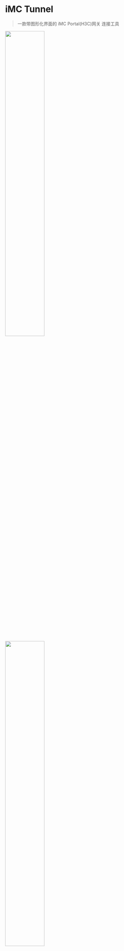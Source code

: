# iMC Tunnel

>一款带图形化界面的 iMC Portal(H3C)网关 连接工具

<img src="https://user-images.githubusercontent.com/19516208/138985264-1b64f35c-095c-4b61-a069-76c1cb9c45a3.png" width="50%">

<img src="https://user-images.githubusercontent.com/19516208/138985336-cd8d9811-2fc7-44bd-8893-4e4513d16d19.png" width="50%">

#### 安装流程

- 在页面右侧*Releases*中下载对应操作系统的最新版本安装程序
- 用户双击安装包进行安装(杀毒软件可能拦截)
- 
#### 支持功能
- [x] 开机自动连接
- [x] 断线重连
- [x] 自定义网关IP及端口
- [x] 多平台支持

#### 存在问题
- 长期显示主界面会导致内存占用率暴增
- 解决方案：工具切换至后台，需要时在任务栏图标中打开，内存占用稳定在80M

#### 参考项目

- [electron-vue](https://github.com/SimulatedGREG/electron-vue)
- [element-ui](https://github.com/ElemeFE/element)
- [MC-Portal-Login](https://github.com/Besfim/iMC-Portal-Login)
